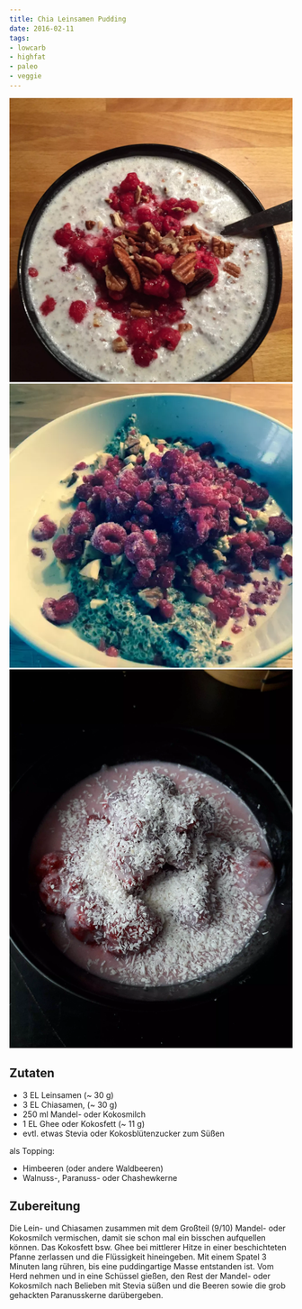 ```yaml
---
title: Chia Leinsamen Pudding
date: 2016-02-11
tags:
- lowcarb
- highfat
- paleo
- veggie
---
```


![](/img/chia-leinsamen-pudding.webp)
![](/img/chia-leinsamen-pudding03.webp)
![](/img/chia-leinsamen-pudding04.webp)

## Zutaten
- 3 EL      Leinsamen (~ 30 g)
- 3 EL      Chiasamen, (~ 30 g)
- 250 ml    Mandel- oder Kokosmilch
- 1 EL      Ghee oder Kokosfett (~ 11 g)
- evtl.     etwas Stevia oder Kokosblütenzucker zum Süßen

als Topping:

- Himbeeren (oder andere Waldbeeren)
- Walnuss-,  Paranuss- oder Chashewkerne

## Zubereitung
Die Lein- und Chiasamen zusammen mit dem Großteil (9/10) Mandel- oder Kokosmilch vermischen, damit sie schon mal ein bisschen aufquellen können.
Das Kokosfett bsw. Ghee bei mittlerer Hitze in einer beschichteten Pfanne zerlassen und die Flüssigkeit hineingeben. Mit einem Spatel 3 Minuten lang rühren, bis eine puddingartige Masse entstanden ist.
Vom Herd nehmen und in eine Schüssel gießen, den Rest der Mandel- oder Kokosmilch nach Belieben mit Stevia süßen und die Beeren sowie die grob gehackten Paranusskerne darübergeben.
